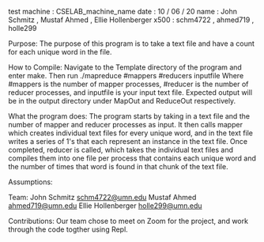 test machine : CSELAB_machine_name
date : 10 / 06 / 20
name : John Schmitz , Mustaf Ahmed , Ellie Hollenberger
x500 : schm4722 , ahmed719 , holle299
 
Purpose:
The purpose of this program is to take a text file and have a count for each unique word in the file.
 
How to Compile:
Navigate to the Template directory of the program and enter make. Then run
./mapreduce #mappers #reducers inputfile
Where #mappers is the number of mapper processes, #reducer is the number of reducer processes, and inputfile is your input text file. Expected output will be in the output directory under MapOut and ReduceOut respectively.
 
What the program does:
The program starts by taking in a text file and the number of mapper and reducer processes as input. It then calls mapper which creates individual text files for every unique word, and in the text file writes a series of 1's that each represent an instance in the text file. Once completed, reducer is called, which takes the individual text files and compiles them into one file per process that contains each unique word and the number of times that word is found in that chunk of the text file.
 
Assumptions: 
 
Team:
John Schmitz schm4722@umn.edu
Mustaf Ahmed ahmed719@umn.edu
Ellie Hollenberger holle299@umn.edu
 
Contributions:
Our team chose to meet on Zoom for the project, and work through the code togther using Repl. 
